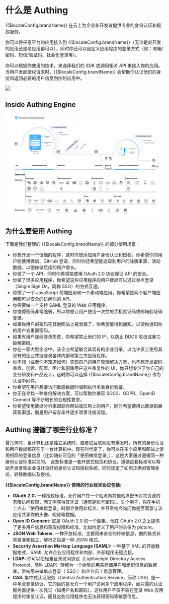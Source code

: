# 什么是 Authing

<LastUpdated/>

{{$localeConfig.brandName}} 在云上为企业和开发者提供专业的身份认证和授权服务。

你可以将任意平台的应用接入到 {{$localeConfig.brandName}}（无论是新开发的应用还是老应用都可以），同时你还可以自定义应用程序的登录方式（如：邮箱/密码、短信/验证码、社会化登录等）。

你可以根据你使用的技术，来选择我们的 SDK 或调用相关 API 来接入你的应用。当用户发起授权请求时，{{$localeConfig.brandName}} 会帮助你认证他们的身份和返回必要的用户信息到你的应用中。

![](~@imagesZhCn/concepts/what-is-authing/authing-connect.png)

## Inside Authing Engine

![](./images/inside-authing.png)

## 为什么要使用 Authing

下面是我们整理的 {{$localeConfig.brandName}} 的部分使用场景：

- 你想开发一个很酷的程序，这时你想添加用户身份认证和授权。你希望你的用户能使用微信、GitHub 登录，同时你还希望能追踪到用户的注册来源，活动数据，以便你做后续的用户增长。
- 你做了一个 API，同时你希望能使用 OAuth 2.0 协议保证 API 的安全。
- 你做了很多应用程序，你希望这些应用程序的用户数据可以通过单点登录（Single Sign On，简称 SSO）的方式互通。
- 你做了一个 JavaScript 前端应用和一个移动端应用，你希望这两个客户端应用都可以安全的访问你的 API。
- 你需要做一个支持 SAML 登录的 Web 应用程序。
- 你觉得密码非常脆弱，所以你想让用户使用一次性的手机验证码或邮箱验证码登录。
- 如果你用户的密码在其他网站上被泄漏了，你希望能得到通知，以便你通知你的用户去重置密码。
- 如果有用户连续登录失败，你希望禁止他们的 IP，以防止 DDOS 攻击或暴力破解密码。
- 你在一家大型企业中，该企业希望联合其现有的企业目录，以允许员工使用其现有的企业凭据登录各种内部和第三方应用程序。
- 你不想（或者你不知道如何）实现自己的用户管理解决方案，也不想开发密码重置、创建、配置、阻止和删除用户这些重复性的 UI，你只想专注于你自己的业务研发和产品设计，这时你可以选择 {{$localeConfig.brandName}} 作为认证中间件。
- 你希望在用户想要访问敏感数据时强制执行多重身份验证。
- 你正在寻找一种身份解决方案，可以帮助你兼容 SOC2、GDPR、OpenID Connect 等不断增长的合规性要求。
- 你希望使用数据分析来跟踪你网站或应用上的用户，同时希望使用此数据拓展获客渠道，衡量用户留存率并逐步改善注册流程。

## Authing 遵循了哪些行业标准？

曾几何时，当计算机还是独立系统时，或者说互联网没有爆发时，所有的身份认证和用户数据都存在于一台计算机中。现在时代变了，你可以在多个应用和网站上使用相同的登录信息（比如随处可见的「使用微信登录」），这是大家通过遵循同一种身份认证标准实现的。
这些标准是一套开放式规范和协议，遵循这套标准可以帮助开发者和企业设计良好的身份认证和授权系统，同时规定了如何正确的管理身份、转移数据以及授权。

**{{$localeConfig.brandName}} 使用的行业标准协议包括:**

- **OAuth 2.0:** 一种授权标准，允许用户在一个站点向其他站点授予对其资源的有限访问权限，而无需获得其凭证（通常是账号密码）。举个例子，你在手机上点击「使用微信登录」时都会使用此标准，并且系统会询问你是否同意与该应用共享你的头像、昵称等数据。
- **Open ID Connect:** 这是 OAuth 2.0 的一个超集，他在 OAuth 2.0 之上提供了更多用户信息和获取权限和标准，比如他定义了用户的头像为 picture。
- **JSON Web Tokens:** 一种开放标准，主要用来安全的传输信息，他的格式非常紧凑和独立，解析之后是一种 JSON 格式。
- **Security Assertion Markup Language (SAML):** 一种基于 XML 的开放数据格式，SAML 允许企业应用程序和内部、外部程序无缝连接。
- **LDAP:** 你可以把轻量目录访问协议（Lightweight Directory Access Protocol，简称 LDAP）理解为一个树型的用来存储用户和组织信息的数据库，常被用来做单点登录（ SSO ）和企业员工信息管理。
- **CAS**: 集中式认证服务（Central Authentication Service，简称 CAS）是一种单点登录协议。它的目的是允许一个用户访问多个应用程序，而只需向认证服务器提供一次凭证（如用户名和密码）。这样用户不仅不需在登录 Web 应用程序时重复认证，而且这些应用程序也无法获得密码等敏感信息。

